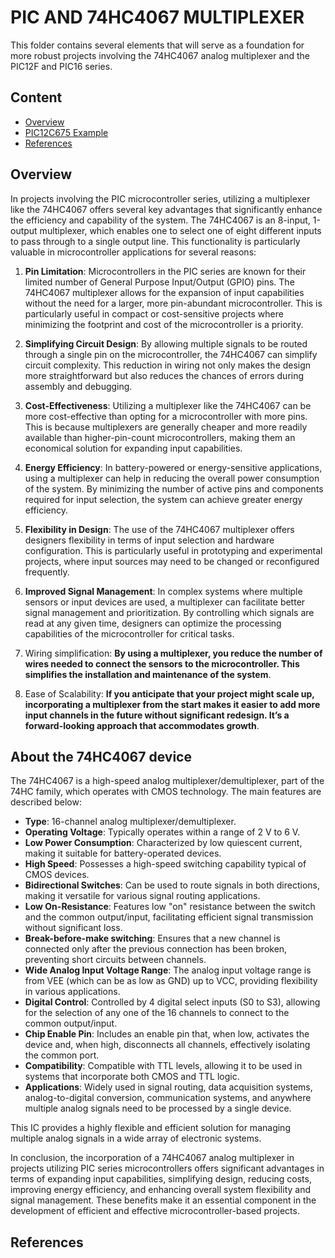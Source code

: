 # PIC AND 74HC4067 MULTIPLEXER

This folder contains several elements that will serve as a foundation for more robust projects involving the 74HC4067 analog multiplexer and the PIC12F and PIC16 series.

## Content

* [Overview](#overview)
* [PIC12C675 Example](./PIC12F675/)
* [References](#references)



## Overview

In projects involving the PIC microcontroller series, utilizing a multiplexer like the 74HC4067 offers several key advantages that significantly enhance the efficiency and capability of the system. The 74HC4067 is an 8-input, 1-output multiplexer, which enables one to select one of eight different inputs to pass through to a single output line. This functionality is particularly valuable in microcontroller applications for several reasons:

1. **Pin Limitation**: Microcontrollers in the PIC  series are known for their limited number of General Purpose Input/Output (GPIO) pins. The 74HC4067 multiplexer allows for the expansion of input capabilities without the need for a larger, more pin-abundant microcontroller. This is particularly useful in compact or cost-sensitive projects where minimizing the footprint and cost of the microcontroller is a priority.

2. **Simplifying Circuit Design**: By allowing multiple signals to be routed through a single pin on the microcontroller, the 74HC4067 can simplify circuit complexity. This reduction in wiring not only makes the design more straightforward but also reduces the chances of errors during assembly and debugging.

3. **Cost-Effectiveness**: Utilizing a multiplexer like the 74HC4067 can be more cost-effective than opting for a microcontroller with more pins. This is because multiplexers are generally cheaper and more readily available than higher-pin-count microcontrollers, making them an economical solution for expanding input capabilities.

4. **Energy Efficiency**: In battery-powered or energy-sensitive applications, using a multiplexer can help in reducing the overall power consumption of the system. By minimizing the number of active pins and components required for input selection, the system can achieve greater energy efficiency.

5. **Flexibility in Design**: The use of the 74HC4067 multiplexer offers designers flexibility in terms of input selection and hardware configuration. This is particularly useful in prototyping and experimental projects, where input sources may need to be changed or reconfigured frequently.

6. **Improved Signal Management**: In complex systems where multiple sensors or input devices are used, a multiplexer can facilitate better signal management and prioritization. By controlling which signals are read at any given time, designers can optimize the processing capabilities of the microcontroller for critical tasks.

7. Wiring simplification: **By using a multiplexer, you reduce the number of wires needed to connect the sensors to the microcontroller. This simplifies the installation and maintenance of the system**.

8. Ease of Scalability: **If you anticipate that your project might scale up, incorporating a multiplexer from the start makes it easier to add more input channels in the future without significant redesign. It’s a forward-looking approach that accommodates growth**.



## About the 74HC4067 device 


The 74HC4067 is a high-speed analog multiplexer/demultiplexer, part of the 74HC family, which operates with CMOS technology. The main features are described below:

- **Type**: 16-channel analog multiplexer/demultiplexer.
- **Operating Voltage**: Typically operates within a range of 2 V to 6 V.
- **Low Power Consumption**: Characterized by low quiescent current, making it suitable for battery-operated devices.
- **High Speed**: Possesses a high-speed switching capability typical of CMOS devices.
- **Bidirectional Switches**: Can be used to route signals in both directions, making it versatile for various signal routing applications.
- **Low On-Resistance**: Features low "on" resistance between the switch and the common output/input, facilitating efficient signal transmission without significant loss.
- **Break-before-make switching**: Ensures that a new channel is connected only after the previous connection has been broken, preventing short circuits between channels.
- **Wide Analog Input Voltage Range**: The analog input voltage range is from VEE (which can be as low as GND) up to VCC, providing flexibility in various applications.
- **Digital Control**: Controlled by 4 digital select inputs (S0 to S3), allowing for the selection of any one of the 16 channels to connect to the common output/input.
- **Chip Enable Pin**: Includes an enable pin that, when low, activates the device and, when high, disconnects all channels, effectively isolating the common port.
- **Compatibility**: Compatible with TTL levels, allowing it to be used in systems that incorporate both CMOS and TTL logic.
- **Applications**: Widely used in signal routing, data acquisition systems, analog-to-digital conversion, communication systems, and anywhere multiple analog signals need to be processed by a single device.

This IC provides a highly flexible and efficient solution for managing multiple analog signals in a wide array of electronic systems.



In conclusion, the incorporation of a 74HC4067 analog multiplexer in projects utilizing PIC series microcontrollers offers significant advantages in terms of expanding input capabilities, simplifying design, reducing costs, improving energy efficiency, and enhancing overall system flexibility and signal management. These benefits make it an essential component in the development of efficient and effective microcontroller-based projects.



## References



